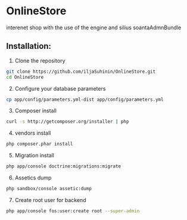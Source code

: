 OnlineStore
========================
interenet shop with the use of the engine and silius soantaAdmnBundle

Installation:
------------------------
1. Clone the repository
``` bash
git clone https://github.com/iljaSuhinin/OnlineStore.git
cd OnlineStore
```
2. Configure your database parameters
``` bash
cp app/config/parameters.yml-dist app/config/parameters.yml
```
3. Composer install
``` bash
curl -s http://getcomposer.org/installer | php
```
4. vendors install
``` bash
php composer.phar install
```
5. Migration install
``` bash
php app/console doctrine:migrations:migrate
```
6. Assetics dump
``` bash
php sandbox/console assetic:dump
```
7. Create root user for backend
``` bash
php app/console fos:user:create root --super-admin
```
